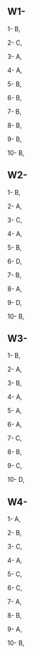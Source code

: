 ## W1-
1- B,

2- C,

3- A,

4- A,

5- B,

6- B,

7- B,

8- B,

9- B,

10- B,


## W2-

1- B,

2- A,

3- C,

4- A,

5- B,

6- D,

7- B,

8- A,

9- D,

10- B,


## W3-

1- B,

2- A,

3- B,

4- A,

5- A,

6- A,

7- C,

8- B,

9- C,

10- D,

## W4-

1- A,

2- B,

3- C,

4- A,

5- C,

6- C,

7- A,

8- B,

9- A,

10- B,

